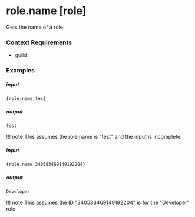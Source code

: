 # role.name [role]
		
Gets the name of a role.

### Context Requirements

* guild


### Examples

##### input
```{role.name;tes}```

##### output
```test```

!!! note
		This assumes the role name is "test" and the input is incomplete.


##### input
```{role.name;340583469149192204}```

##### output
```Developer```

!!! note
		This assumes the ID "340583469149192204" is for the "Developer" role.